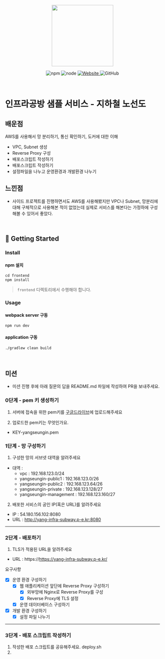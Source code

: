 <p align="center">
    <img width="200px;" src="https://raw.githubusercontent.com/woowacourse/atdd-subway-admin-frontend/master/images/main_logo.png"/>
</p>
<p align="center">
  <img alt="npm" src="https://img.shields.io/badge/npm-%3E%3D%205.5.0-blue">
  <img alt="node" src="https://img.shields.io/badge/node-%3E%3D%209.3.0-blue">
  <a href="https://edu.nextstep.camp/c/R89PYi5H" alt="nextstep atdd">
    <img alt="Website" src="https://img.shields.io/website?url=https%3A%2F%2Fedu.nextstep.camp%2Fc%2FR89PYi5H">
  </a>
  <img alt="GitHub" src="https://img.shields.io/github/license/next-step/atdd-subway-service">
</p>

<br>

# 인프라공방 샘플 서비스 - 지하철 노선도
## 배운점
AWS를 사용해서 망 분리하기, 통신 확인하기, 도커에 대한 이해 
- VPC, Subnet 생성
- Reverse Proxy 구성
- 배포스크립트 작성하기
- 배포스크립트 작성하기
- 설정파일을 나누고 운영환경과 개발환경 나누기

## 느낀점
- 사이드 프로젝트를 진행하면서도 AWS를 사용해봤지만 VPC나 Subnet, 망분리에 대해 구체적으로 사용해본 적이 없었는데 실제로 서비스를 해본다는 가정하에 구성해볼 수 있어서 좋았다.








<br>

## 🚀 Getting Started

### Install
#### npm 설치
```
cd frontend
npm install
```
> `frontend` 디렉토리에서 수행해야 합니다.

### Usage
#### webpack server 구동
```
npm run dev
```
#### application 구동
```
./gradlew clean build
```
<br>

## 미션

* 미션 진행 후에 아래 질문의 답을 README.md 파일에 작성하여 PR을 보내주세요.

### 0단계 - pem 키 생성하기

1. 서버에 접속을 위한 pem키를 [구글드라이브](https://drive.google.com/drive/folders/1dZiCUwNeH1LMglp8dyTqqsL1b2yBnzd1?usp=sharing)에 업로드해주세요

2. 업로드한 pem키는 무엇인가요.
- KEY-yangseungin.pem

### 1단계 - 망 구성하기
1. 구성한 망의 서브넷 대역을 알려주세요
- 대역 :
    - vpc : 192.168.123.0/24
    - yangseungin-public1 : 192.168.123.0/26
    - yangseungin-public2 : 192.168.123.64/26
    - yangseungin-private : 192.168.123.128/27
    - yangseungin-management : 192.168.123.160/27

2. 배포한 서비스의 공인 IP(혹은 URL)를 알려주세요
- IP : 54.180.156.102:8080
- URL : http://yang-infra-subway.p-e.kr:8080



---

### 2단계 - 배포하기
1. TLS가 적용된 URL을 알려주세요

- URL : https://https://yang-infra-subway.p-e.kr/

요구사항  
- [x] 운영 환경 구성하기
  - [x] 웹 애플리케이션 앞단에 Reverse Proxy 구성하기
    - [x] 외부망에 Nginx로 Reverse Proxy를 구성
    - [x] Reverse Proxy에 TLS 설정
  - [x] 운영 데이터베이스 구성하기
- [x] 개발 환경 구성하기
  - [x] 설정 파일 나누기

---

### 3단계 - 배포 스크립트 작성하기

1. 작성한 배포 스크립트를 공유해주세요.
 deploy.sh
2. 

